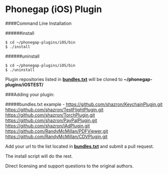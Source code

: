 Phonegap (iOS) Plugin
===
####Command Line Installation

######install
     
    $ cd ~/phonegap-plugins/iOS/bin
    $ ./install


######uninstall

    $ cd ~/phonegap-plugins/iOS/bin
    $ ./uninstall


Plugin repositories listed in <b>[bundles.txt](https://github.com/phonegap/phonegap-plugins/blob/master/iOS/bin/bundles.txt)</b> will be cloned to <b>~/phonegap-plugins/iOSTEST/</b>

###Adding your plugin:

#####bundles.txt example -
    https://github.com/shazron/KeychainPlugin.git
    https://github.com/shazron/TestFlightPlugin.git
    https://github.com/shazron/TorchPlugin.git
    https://github.com/shazron/PayPalPlugin.git
    https://github.com/shazron/iAdPlugin.git
    https://github.com/RandyMcMillan/PDFViewer.git
    https://github.com/RandyMcMillan/CDVPlugin.git
    
Add your url to the list located in <b>[bundles.txt](https://github.com/phonegap/phonegap-plugins/blob/master/iOS/bin/bundles.txt)</b> and submit a pull request.

The install script will do the rest.


Direct licensing and support questions to the original authors.